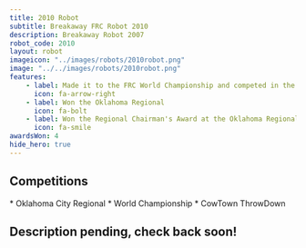 ```yaml
---
title: 2010 Robot
subtitle: Breakaway FRC Robot 2010
description: Breakaway Robot 2007
robot_code: 2010
layout: robot
imageicon: "../images/robots/2010robot.png"
image: "../../images/robots/2010robot.png"
features:
    - label: Made it to the FRC World Championship and competed in the Archimedes Division
      icon: fa-arrow-right
    - label: Won the Oklahoma Regional
      icon: fa-bolt 
    - label: Won the Regional Chairman's Award at the Oklahoma Regional
      icon: fa-smile
awardsWon: 4
hide_hero: true
---
```


<h2>Competitions</h2>
* Oklahoma City Regional
* World Championship
* CowTown ThrowDown

<h2>Description pending, check back soon!</h2>

